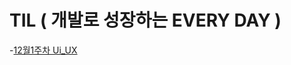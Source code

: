 # TIL ( 개발로 성장하는 **EVERY DAY** )
-[12월1주차 Ui_UX](https://github.com/Universus-DH/TIL/blob/main/Ui%2CUX.md)
